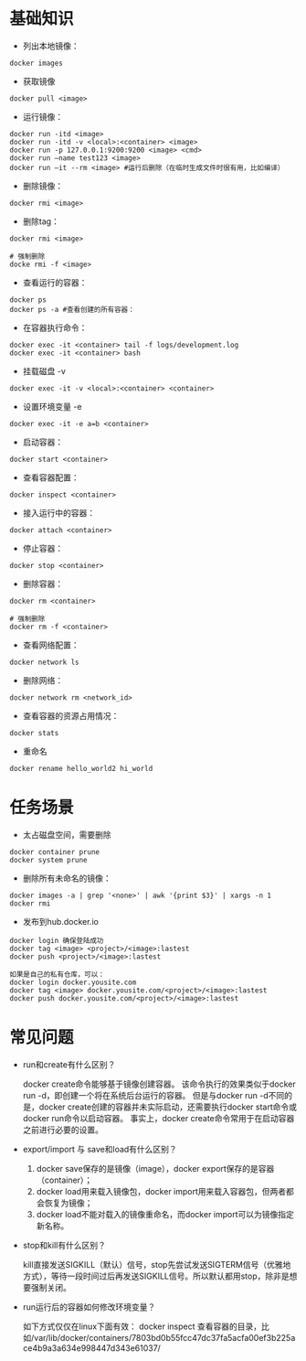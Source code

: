 # 基础知识
* 列出本地镜像：
```
docker images
```

* 获取镜像
```
docker pull <image>
```

* 运行镜像：
```
docker run -itd <image>
docker run -itd -v <local>:<container> <image>
docker run -p 127.0.0.1:9200:9200 <image> <cmd>
docker run —name test123 <image>
docker run —it --rm <image> #运行后删除（在临时生成文件时很有用，比如编译）
```

* 删除镜像：
```
docker rmi <image>
```

* 删除tag：
```
docker rmi <image>

# 强制删除
docke rmi -f <image>
```

* 查看运行的容器：
```
docker ps 
docker ps -a #查看创建的所有容器：
```

* 在容器执行命令：
```
docker exec -it <container> tail -f logs/development.log
docker exec -it <container> bash
```

* 挂载磁盘 -v
```
docker exec -it -v <local>:<container> <container> 
```

* 设置环境变量 -e
```
docker exec -it -e a=b <container> 
```

* 启动容器：
```
docker start <container>
```

* 查看容器配置：
```
docker inspect <container>
```

* 接入运行中的容器：
```
docker attach <container>
```

* 停止容器：
```
docker stop <container>
```

* 删除容器：
```
docker rm <container>

# 强制删除
docker rm -f <container>
```

* 查看网络配置：
```
docker network ls
```

* 删除网络：
```
docker network rm <network_id>
```

* 查看容器的资源占用情况：
```
docker stats
```

* 重命名
```
docker rename hello_world2 hi_world
```

# 任务场景
* 太占磁盘空间，需要删除
```
docker container prune
docker system prune 
```
* 删除所有未命名的镜像：
```
docker images -a | grep '<none>' | awk '{print $3}' | xargs -n 1 docker rmi
```

* 发布到hub.docker.io
```
docker login 确保登陆成功
docker tag <image> <project>/<image>:lastest
docker push <project>/<image>:lastest

如果是自己的私有仓库，可以：
docker login docker.yousite.com
docker tag <image> docker.yousite.com/<project>/<image>:lastest
docker push docker.yousite.com/<project>/<image>:lastest

```

# 常见问题
* run和create有什么区别？

    docker create命令能够基于镜像创建容器。 该命令执行的效果类似于docker run -d，即创建一个将在系统后台运行的容器。 但是与docker run -d不同的是，docker create创建的容器并未实际启动，还需要执行docker start命令或docker run命令以启动容器。 事实上，docker create命令常用于在启动容器之前进行必要的设置。
    
* export/import 与 save和load有什么区别？
    1. docker save保存的是镜像（image），docker export保存的是容器（container）；
    2. docker load用来载入镜像包，docker import用来载入容器包，但两者都会恢复为镜像；
    3. docker load不能对载入的镜像重命名，而docker import可以为镜像指定新名称。


* stop和kill有什么区别？

    kill直接发送SIGKILL（默认）信号，stop先尝试发送SIGTERM信号（优雅地方式），等待一段时间过后再发送SIGKILL信号。所以默认都用stop，除非是想要强制关闭。

* run运行后的容器如何修改环境变量？

    如下方式仅仅在linux下面有效：
    docker inspect <container> 查看容器的目录，比如/var/lib/docker/containers/7803bd0b55fcc47dc37fa5acfa00ef3b225ace4b9a3a634e998447d343e61037/
